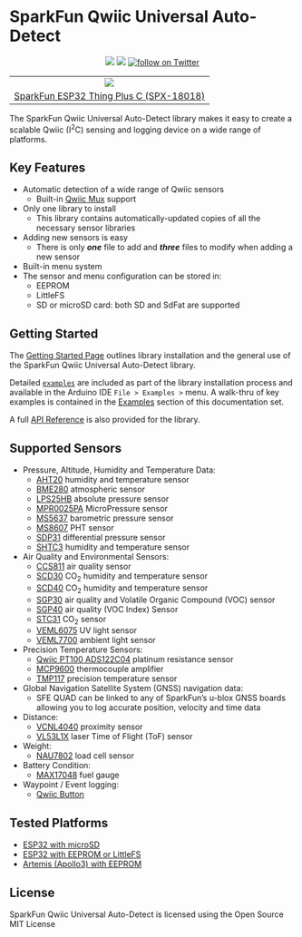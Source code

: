 # SparkFun Qwiic Universal Auto-Detect

<p align="center">
		<a href="https://github.com/sparkfun/SparkFun_Qwiic_Universal_Auto-Detect/issues" alt="Issues">
				<img src="https://img.shields.io/github/issues/sparkfun/SparkFun_Qwiic_Universal_Auto-Detect.svg" /></a>
		<a href="https://github.com/sparkfun/SparkFun_Qwiic_Universal_Auto-Detect/blob/master/LICENSE" alt="License">
				<img src="https://img.shields.io/badge/license-MIT-blue.svg" /></a>
		<a href="https://twitter.com/intent/follow?screen_name=sparkfun">
						<img src="https://img.shields.io/twitter/follow/sparkfun.svg?style=social&logo=twitter"
								alt="follow on Twitter"></a>
</p>

<table class="table table-hover table-striped table-bordered">
	<tr align="center">
	 <td><a href="https://www.sparkfun.com/products/18018"><img src="https://cdn.sparkfun.com//assets/parts/1/7/2/3/9/18018-Thing_Plus_C_-_ESP32_WROOM-01.jpg"></a></td>
	</tr>
	<tr align="center">
		<td><a href="https://www.sparkfun.com/products/18018">SparkFun ESP32 Thing Plus C (SPX-18018)</a></td>
	</tr>
</table>

The SparkFun Qwiic Universal Auto-Detect library makes it easy to create a scalable Qwiic (I<sup>2</sup>C) sensing and logging device on a wide range of platforms.

## Key Features

* Automatic detection of a wide range of Qwiic sensors
	* Built-in [Qwiic Mux](https://www.sparkfun.com/products/16784) support
* Only one library to install
	* This library contains automatically-updated copies of all the necessary sensor libraries
* Adding new sensors is easy
	* There is only _**one**_ file to add and _**three**_ files to modify when adding a new sensor
* Built-in menu system
* The sensor and menu configuration can be stored in:
	* EEPROM
	* LittleFS
	* SD or microSD card: both SD and SdFat are supported

## Getting Started

The [Getting Started Page](intro.md) outlines library installation and the general use of the SparkFun Qwiic Universal Auto-Detect library. 

Detailed [`examples`](https://github.com/sparkfun/SparkFun_Qwiic_Universal_Auto-Detect/blob/main/examples) are included as part of the library installation process and available in the Arduino IDE `File > Examples >` menu. A walk-thru of key examples is contained in the [Examples](../examples/docs/ex_01_Thing_Plus_C.md) section of this documentation set. 

A full [API Reference](api_SFE_QUAD_Sensors.md) is also provided for the library.

## Supported Sensors

* Pressure, Altitude, Humidity and Temperature Data:
	* [AHT20](https://www.sparkfun.com/products/16618) humidity and temperature sensor
	* [BME280](https://www.sparkfun.com/products/15440) atmospheric sensor
	* [LPS25HB](https://www.sparkfun.com/products/14767) absolute pressure sensor
	* [MPR0025PA](https://www.sparkfun.com/products/16476) MicroPressure sensor
	* [MS5637](https://www.sparkfun.com/products/14688) barometric pressure sensor
	* [MS8607](https://www.sparkfun.com/products/16298) PHT sensor
	* [SDP31](https://www.sparkfun.com/products/17874) differential pressure sensor
	* [SHTC3](https://www.sparkfun.com/products/16467) humidity and temperature sensor
* Air Quality and Environmental Sensors:
	* [CCS811](https://www.sparkfun.com/products/14193) air quality sensor
	* [SCD30](https://www.sparkfun.com/products/15112) CO<sub>2</sub> humidity and temperature sensor
	* [SCD40](https://www.sparkfun.com/products/18365) CO<sub>2</sub> humidity and temperature sensor
	* [SGP30](https://www.sparkfun.com/products/16531) air quality and Volatile Organic Compound (VOC) sensor
	* [SGP40](https://www.sparkfun.com/products/17729) air quality (VOC Index) Sensor
	* [STC31](https://www.sparkfun.com/products/18385) CO<sub>2</sub> sensor
	* [VEML6075](https://www.sparkfun.com/products/15089) UV light sensor
	* [VEML7700](https://www.sparkfun.com/products/18981) ambient light sensor
* Precision Temperature Sensors:
	* [Qwiic PT100 ADS122C04](https://www.sparkfun.com/products/16770) platinum resistance sensor
	* [MCP9600](https://www.sparkfun.com/products/16294) thermocouple amplifier
	* [TMP117](https://www.sparkfun.com/products/15805) precision temperature sensor
* Global Navigation Satellite System (GNSS) navigation data:
	* SFE QUAD can be linked to any of SparkFun’s u-blox GNSS boards allowing you to log accurate position, velocity and time data
* Distance:
	* [VCNL4040](https://www.sparkfun.com/products/15177) proximity sensor
	* [VL53L1X](https://www.sparkfun.com/products/14722) laser Time of Flight (ToF) sensor
* Weight:
	* [NAU7802](https://www.sparkfun.com/products/15242) load cell sensor
* Battery Condition:
	* [MAX17048](https://www.sparkfun.com/products/17715) fuel gauge
* Waypoint / Event logging:
	* [Qwiic Button](https://www.sparkfun.com/products/15932)

## Tested Platforms

* [ESP32 with microSD](https://www.sparkfun.com/products/18018)
* [ESP32 with EEPROM or LittleFS](https://www.sparkfun.com/products/15663)
* [Artemis (Apollo3) with EEPROM](https://www.sparkfun.com/products/15574)

## License

SparkFun Qwiic Universal Auto-Detect is licensed using the Open Source MIT License